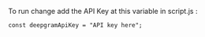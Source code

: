 To run change add the API Key at this variable in script.js :
```code
const deepgramApiKey = "API key here";
 ```
